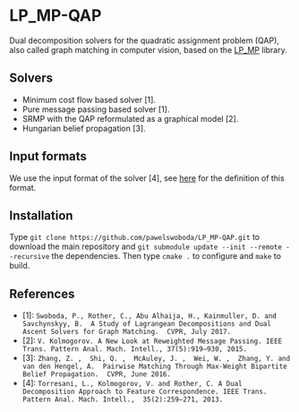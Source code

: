 # LP_MP-QAP
Dual decomposition solvers for the quadratic assignment problem (QAP), also called graph matching in computer vision, based on the [LP_MP](https://github.com/pawelswoboda/LP_MP) library.

## Solvers
* Minimum cost flow based solver [1].
* Pure message passing based solver [1].
* SRMP with the QAP reformulated as a graphical model [2].
* Hungarian belief propagation [3].

## Input formats
We use the input format of the solver [4], see [here](http://pub.ist.ac.at/~vnk/software.html) for the definition of this format.

## Installation
Type `git clone https://github.com/pawelswoboda/LP_MP-QAP.git` to download the main repository and `git submodule update --init --remote --recursive` the dependencies. Then type `cmake .` to configure and `make` to build.

## References
* [1]: `Swoboda, P., Rother, C., Abu Alhaija, H., Kainmuller, D. and Savchynskyy, B.  A Study of Lagrangean Decompositions and Dual Ascent Solvers for Graph Matching.  CVPR, July 2017.`
* [2]: `V. Kolmogorov. A New Look at Reweighted Message Passing. IEEE Trans. Pattern Anal. Mach. Intell., 37(5):919–930, 2015.`
* [3]: `Zhang, Z. ,  Shi, Q. ,  McAuley, J. ,  Wei, W. ,  Zhang, Y. and van den Hengel, A.  Pairwise Matching Through Max-Weight Bipartite Belief Propagation.  CVPR, June 2016.`
* [4]: `Torresani, L., Kolmogorov, V. and Rother, C. A Dual Decomposition Approach to Feature Correspondence. IEEE Trans. Pattern Anal. Mach. Intell.,  35(2):259–271, 2013.`
